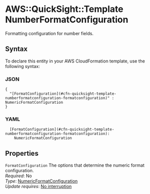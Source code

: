 # AWS::QuickSight::Template NumberFormatConfiguration<a name="aws-properties-quicksight-template-numberformatconfiguration"></a>

Formatting configuration for number fields\.

## Syntax<a name="aws-properties-quicksight-template-numberformatconfiguration-syntax"></a>

To declare this entity in your AWS CloudFormation template, use the following syntax:

### JSON<a name="aws-properties-quicksight-template-numberformatconfiguration-syntax.json"></a>

```
{
  "[FormatConfiguration](#cfn-quicksight-template-numberformatconfiguration-formatconfiguration)" : NumericFormatConfiguration
}
```

### YAML<a name="aws-properties-quicksight-template-numberformatconfiguration-syntax.yaml"></a>

```
  [FormatConfiguration](#cfn-quicksight-template-numberformatconfiguration-formatconfiguration): 
    NumericFormatConfiguration
```

## Properties<a name="aws-properties-quicksight-template-numberformatconfiguration-properties"></a>

`FormatConfiguration`  <a name="cfn-quicksight-template-numberformatconfiguration-formatconfiguration"></a>
The options that determine the numeric format configuration\.  
*Required*: No  
*Type*: [NumericFormatConfiguration](aws-properties-quicksight-template-numericformatconfiguration.md)  
*Update requires*: [No interruption](https://docs.aws.amazon.com/AWSCloudFormation/latest/UserGuide/using-cfn-updating-stacks-update-behaviors.html#update-no-interrupt)